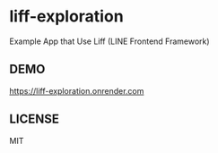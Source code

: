 # liff-exploration

Example App that Use Liff (LINE Frontend Framework)

## DEMO

https://liff-exploration.onrender.com

## LICENSE

MIT
